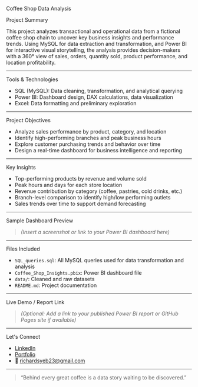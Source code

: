 Coffee Shop Data Analysis

 Project Summary

This project analyzes transactional and operational data from a fictional coffee shop chain to uncover key business insights and performance trends. Using MySQL for data extraction and transformation, and Power BI for interactive visual storytelling, the analysis provides decision-makers with a 360° view of sales, orders, quantity sold, product performance, and location profitability.

---

Tools & Technologies

- SQL (MySQL): Data cleaning, transformation, and analytical querying
- Power BI: Dashboard design, DAX calculations, data visualization
- Excel: Data formatting and preliminary exploration

---

 Project Objectives

- Analyze sales performance by product, category, and location  
- Identify high-performing branches and peak business hours  
- Explore customer purchasing trends and behavior over time   
- Design a real-time dashboard for business intelligence and reporting

---

Key Insights

- Top-performing products by revenue and volume sold
- Peak hours and days for each store location
- Revenue contribution by category (coffee, pastries, cold drinks, etc.)
- Branch-level comparison to identify high/low performing outlets
- Sales trends over time to support demand forecasting

---

Sample Dashboard Preview

> *(Insert a screenshot or link to your Power BI dashboard here)*

---

  Files Included

- `SQL_queries.sql`: All MySQL queries used for data transformation and analysis  
- `Coffee_Shop_Insights.pbix`: Power BI dashboard file  
- `data/`: Cleaned and raw datasets  
- `README.md`: Project documentation  

---

 Live Demo / Report Link

> *(Optional: Add a link to your published Power BI report or GitHub Pages site if available)*

---

 Let's Connect

- [LinkedIn](https://www.linkedin.com/in/richardyeboah1)
- [Portfolio](https://yourwebsite.com)
- 📧 richardsyeb23@gmail.com

---

> “Behind every great coffee is a data story waiting to be discovered.”  


